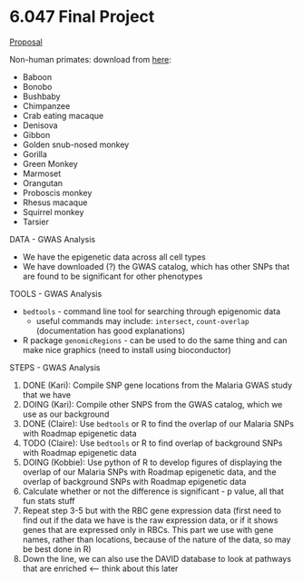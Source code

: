 # 6.047 Final Project

[Proposal](https://docs.google.com/document/d/1F0Ke9Pjggio1-GSsk4dtYaaRajI1zjJQ_VCiW0mkeaQ/edit#)


Non-human primates: download from [here][usc]:
- Baboon
- Bonobo
- Bushbaby
- Chimpanzee
- Crab eating macaque
- Denisova
- Gibbon
- Golden snub-nosed monkey
- Gorilla
- Green Monkey
- Marmoset
- Orangutan
- Proboscis monkey
- Rhesus macaque
- Squirrel monkey
- Tarsier

DATA - GWAS Analysis
-  We have the epigenetic data across all cell types
-  We have downloaded (?) the GWAS catalog, which has other SNPs that are found to be significant for other phenotypes

TOOLS - GWAS Analysis
-  `bedtools` - command line tool for searching through epigenomic data
    - useful commands may include: `intersect`, `count-overlap` (documentation has good explanations)
-  R package `genomicRegions` - can be used to do the same thing and can make nice graphics (need to install using bioconductor)

STEPS - GWAS Analysis
1.  DONE (Kari): Compile SNP gene locations from the Malaria GWAS study that we have
1.  DOING (Kari): Compile other SNPS from the GWAS catalog, which we use as our background
1.  DONE (Claire): Use `bedtools` or R to find the overlap of our Malaria SNPs with Roadmap epigenetic data
1.  TODO (Claire): Use `bedtools` or R to find overlap of background SNPs with Roadmap epigenetic data
1.  DOING (Kobbie): Use python of R to develop figures of displaying the overlap of our Malaria SNPs with Roadmap epigenetic data, and the overlap of background SNPs with Roadmap epigenetic data
1.  Calculate whether or not the difference is significant - p value, all that fun stats stuff
1.  Repeat step 3-5 but with the RBC gene expression data (first need to find out if the data we have is the raw expression data, or if it shows genes that are expressed only in RBCs. This part we use with gene names, rather than locations, because of the nature of the data, so may be best done in R)
1.  Down the line, we can also use the DAVID database to look at pathways that are enriched <-- think about this later

[usc]: http://hgdownload.cse.ucsc.edu/goldenPath/panPan2/bigZips/


